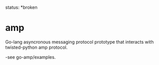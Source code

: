status: *broken

amp
===

Go-lang asyncronous messaging protocol prototype that interacts with twisted-python amp protocol.  

-see go-amp/examples.
